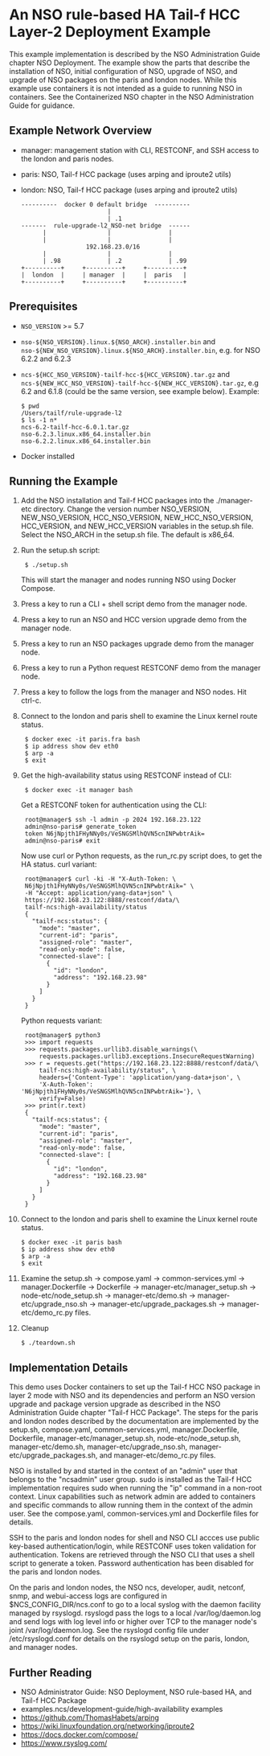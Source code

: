 An NSO rule-based HA Tail-f HCC Layer-2 Deployment Example
==========================================================

This example implementation is described by the NSO Administration Guide chapter
NSO Deployment.
The example show the parts that describe the installation of NSO, initial
configuration of NSO, upgrade of NSO, and upgrade of NSO packages on the paris
and london nodes.
While this example use containers it is not intended as a guide to running
NSO in containers. See the Containerized NSO chapter in the NSO Administration
Guide for guidance.

Example Network Overview
------------------------

- manager: management station with CLI, RESTCONF, and SSH access to the london
           and paris nodes.
- paris:   NSO, Tail-f HCC package (uses arping and iproute2 utils)
- london:  NSO, Tail-f HCC package (uses arping and iproute2 utils)

      ----------  docker 0 default bridge  ----------
                              |
                              | .1
      -------  rule-upgrade-l2_NSO-net bridge  ------
            |                 |                |
            |                 |                |
                        192.168.23.0/16
            |                 |                |
            | .98             | .2             | .99
      +----------+     +----------+     +----------+
      |  london  |     | manager  |     |  paris   |
      +----------+     +----------+     +----------+

Prerequisites
-------------

- `NSO_VERSION` >= 5.7
- `nso-${NSO_VERSION}.linux.${NSO_ARCH}.installer.bin` and
  `nso-${NEW_NSO_VERSION}.linux.${NSO_ARCH}.installer.bin`, e.g. for NSO 6.2.2
  and 6.2.3
- `ncs-${HCC_NSO_VERSION}-tailf-hcc-${HCC_VERSION}.tar.gz` and
  `ncs-${NEW_HCC_NSO_VERSION}-tailf-hcc-${NEW_HCC_VERSION}.tar.gz`, e.g 6.2 and
  6.1.8 (could be the same version, see example below). Example:

      $ pwd
      /Users/tailf/rule-upgrade-l2
      $ ls -1 n*
      ncs-6.2-tailf-hcc-6.0.1.tar.gz
      nso-6.2.3.linux.x86_64.installer.bin
      nso-6.2.2.linux.x86_64.installer.bin

- Docker installed

Running the Example
-------------------

1. Add the NSO installation and Tail-f HCC packages into the ./manager-etc
   directory. Change the version number NSO_VERSION, NEW_NSO_VERSION,
   HCC_NSO_VERSION, NEW_HCC_NSO_VERSION, HCC_VERSION, and NEW_HCC_VERSION
   variables in the setup.sh file.
   Select the NSO_ARCH in the setup.sh file. The default is x86_64.
2. Run the setup.sh script:

        $ ./setup.sh

   This will start the manager and nodes running NSO using Docker Compose.
3. Press a key to run a CLI + shell script demo from the manager node.
4. Press a key to run an NSO and HCC version upgrade demo from the manager node.
5. Press a key to run an NSO packages upgrade demo from the manager node.
6. Press a key to run a Python request RESTCONF demo from the manager node.
7. Press a key to follow the logs from the manager and NSO nodes. Hit ctrl-c.
8. Connect to the london and paris shell to examine the Linux kernel route
   status.

        $ docker exec -it paris.fra bash
        $ ip address show dev eth0
        $ arp -a
        $ exit

9. Get the high-availability status using RESTCONF instead of CLI:

        $ docker exec -it manager bash

   Get a RESTCONF token for authentication using the CLI:

        root@manager$ ssh -l admin -p 2024 192.168.23.122
        admin@nso-paris# generate_token
        token N6jNpjth1FHyNNy0s/VeSNGSMlhQVN5cnINPwbtrAik=
        admin@nso-paris# exit

   Now use curl or Python requests, as the run_rc.py script does, to get
   the HA status. curl variant:

        root@manager$ curl -ki -H "X-Auth-Token: \
        N6jNpjth1FHyNNy0s/VeSNGSMlhQVN5cnINPwbtrAik=" \
        -H "Accept: application/yang-data+json" \
        https://192.168.23.122:8888/restconf/data/\
        tailf-ncs:high-availability/status
        {
          "tailf-ncs:status": {
            "mode": "master",
            "current-id": "paris",
            "assigned-role": "master",
            "read-only-mode": false,
            "connected-slave": [
              {
                "id": "london",
                "address": "192.168.23.98"
              }
            ]
          }
        }
   Python requests variant:

        root@manager$ python3
        >>> import requests
        >>> requests.packages.urllib3.disable_warnings(\
            requests.packages.urllib3.exceptions.InsecureRequestWarning)
        >>> r = requests.get("https://192.168.23.122:8888/restconf/data/\
            tailf-ncs:high-availability/status", \
            headers={'Content-Type': 'application/yang-data+json', \
            'X-Auth-Token': 'N6jNpjth1FHyNNy0s/VeSNGSMlhQVN5cnINPwbtrAik='}, \
            verify=False)
        >>> print(r.text)
        {
          "tailf-ncs:status": {
            "mode": "master",
            "current-id": "paris",
            "assigned-role": "master",
            "read-only-mode": false,
            "connected-slave": [
              {
                "id": "london",
                "address": "192.168.23.98"
              }
            ]
          }
        }

10. Connect to the london and paris shell to examine the Linux
    kernel route status.

        $ docker exec -it paris bash
        $ ip address show dev eth0
        $ arp -a
        $ exit

11. Examine the setup.sh -> compose.yaml -> common-services.yml ->
    manager.Dockerfile -> Dockerfile -> manager-etc/manager_setup.sh ->
    node-etc/node_setup.sh -> manager-etc/demo.sh -> manager-etc/upgrade_nso.sh
    -> manager-etc/upgrade_packages.sh -> manager-etc/demo_rc.py files.
12. Cleanup

        $ ./teardown.sh

Implementation Details
----------------------

This demo uses Docker containers to set up the Tail-f HCC NSO package in layer 2
mode with NSO and its dependencies and perform an NSO version upgrade and
package version upgrade as described in the NSO Administration Guide
chapter "Tail-f HCC Package". The steps for the paris and london nodes
described by the documentation are implemented by the setup.sh, compose.yaml,
common-services.yml, manager.Dockerfile, Dockerfile,
manager-etc/manager_setup.sh, node-etc/node_setup.sh, manager-etc/demo.sh,
manager-etc/upgrade_nso.sh, manager-etc/upgrade_packages.sh, and
manager-etc/demo_rc.py files.

NSO is installed by and started in the context of an "admin" user that belongs
to the "ncsadmin" user group. sudo is installed as the Tail-f HCC
implementation requires sudo when running the "ip" command in a non-root
context. Linux capabilities such as network admin are added to containers and
specific commands to allow running them in the context of the admin user. See
the compose.yaml, common-services.yml and Dockerfile files for details.

SSH to the paris and london nodes for shell and NSO CLI accces use public
key-based authentication/login, while RESTCONF uses token validation for
authentication. Tokens are retrieved through the NSO CLI that uses a
shell script to generate a token. Password authentication has been disabled for
the paris and london nodes.

On the paris and london nodes, the NSO ncs, developer, audit, netconf, snmp,
and webui-access logs are configured in $NCS_CONFIG_DIR/ncs.conf to go to a
local syslog with the daemon facility managed by rsyslogd.
rsyslogd pass the logs to a local /var/log/daemon.log and send logs with log
level info or higher over TCP to the manager node's joint /var/log/daemon.log.
See the rsyslogd config file under /etc/rsyslogd.conf for details on the
rsyslogd setup on the paris, london, and manager nodes.

Further Reading
---------------

+ NSO Administrator Guide: NSO Deployment, NSO rule-based HA, and Tail-f HCC
  Package
+ examples.ncs/development-guide/high-availability examples
+ https://github.com/ThomasHabets/arping
+ https://wiki.linuxfoundation.org/networking/iproute2
+ https://docs.docker.com/compose/
+ https://www.rsyslog.com/
